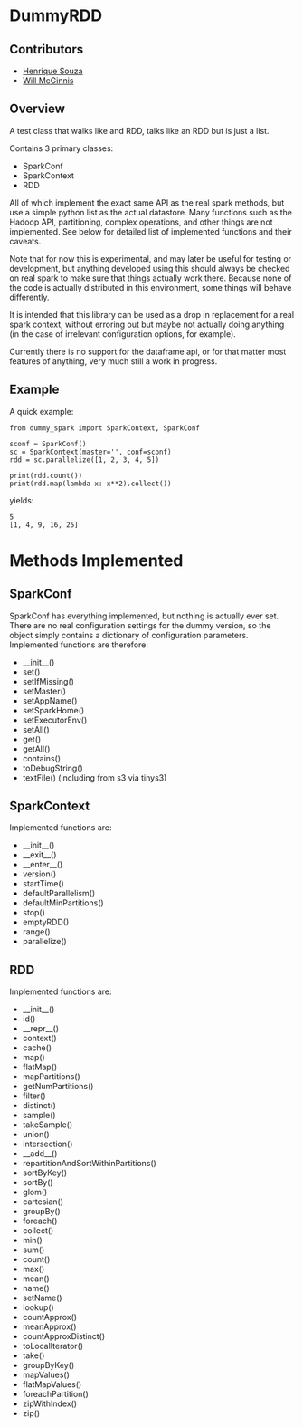 DummyRDD
========

Contributors
------------

 * [Henrique Souza](https://github.com/htssouza)
 * [Will McGinnis](https://gitbhub.com/wdm0006)
 
Overview
--------

A test class that walks like and RDD, talks like an RDD but is just a list.

Contains 3 primary classes:

 * SparkConf
 * SparkContext
 * RDD
 
All of which implement the exact same API as the real spark methods, but use a simple
python list as the actual datastore.  Many functions such as the Hadoop API, partitioning, complex
operations, and other things are not implemented.  See below for detailed list of implemented functions and
their caveats. 

Note that for now this is experimental, and may later be useful for testing or development, but anything
developed using this should always be checked on real spark to make sure that things actually work there. Because
none of the code is actually distributed in this environment, some things will behave differently.

It is intended that this library can be used as a drop in replacement for a real spark context, without erroring out
but maybe not actually doing anything (in the case of irrelevant configuration options, for example).

Currently there is no support for the dataframe api, or for that matter most features of anything, very much
still a work in progress.

Example
-------

A quick example:

    from dummy_spark import SparkContext, SparkConf
    
    sconf = SparkConf()
    sc = SparkContext(master='', conf=sconf)
    rdd = sc.parallelize([1, 2, 3, 4, 5])
    
    print(rdd.count())
    print(rdd.map(lambda x: x**2).collect())
   
yields:
    
    5
    [1, 4, 9, 16, 25]


Methods Implemented
===================

SparkConf
---------

SparkConf has everything implemented, but nothing is actually ever set.  There are no real configuration settings for 
the dummy version, so the object simply contains a dictionary of configuration parameters. Implemented functions are therefore:

 * \_\_init\_\_()
 * set()
 * setIfMissing()
 * setMaster()
 * setAppName()
 * setSparkHome()
 * setExecutorEnv()
 * setAll()
 * get()
 * getAll()
 * contains()
 * toDebugString()
 * textFile() (including from s3 via tinys3)

SparkContext
------------

Implemented functions are:

 * \_\_init\_\_()
 * \_\_exit\_\_()
 * \_\_enter\_\_()
 * version()
 * startTime()
 * defaultParallelism()
 * defaultMinPartitions()
 * stop()
 * emptyRDD()
 * range()
 * parallelize()

RDD
---

Implemented functions are:

 * \_\_init\_\_()
 * id()
 * \_\_repr\_\_()
 * context()
 * cache()
 * map()
 * flatMap()
 * mapPartitions()
 * getNumPartitions()
 * filter()
 * distinct()
 * sample()
 * takeSample()
 * union()
 * intersection()
 * \_\_add\_\_()
 * repartitionAndSortWithinPartitions()
 * sortByKey()
 * sortBy()
 * glom()
 * cartesian()
 * groupBy()
 * foreach()
 * collect()
 * min()
 * sum()
 * count()
 * max()
 * mean()
 * name()
 * setName()
 * lookup()
 * countApprox()
 * meanApprox()
 * countApproxDistinct()
 * toLocalIterator()
 * take()
 * groupByKey()
 * mapValues()
 * flatMapValues()
 * foreachPartition()
 * zipWithIndex()
 * zip()
 
